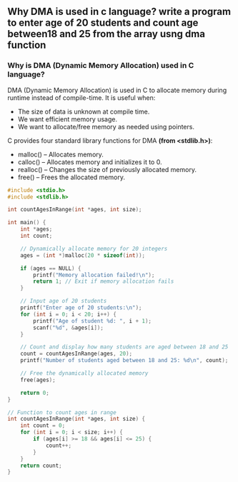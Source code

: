 ## Why DMA is used in c language? write a program to enter age of 20 students and count age between18 and 25 from the array usng dma function

### Why is DMA (Dynamic Memory Allocation) used in C language?
DMA (Dynamic Memory Allocation) is used in C to allocate memory during runtime instead of compile-time. It is useful when:

* The size of data is unknown at compile time.
* We want efficient memory usage.
* We want to allocate/free memory as needed using pointers.

C provides four standard library functions for DMA **(from <stdlib.h>)**:

* malloc() – Allocates memory.
* calloc() – Allocates memory and initializes it to 0.
* realloc() – Changes the size of previously allocated memory.
* free() – Frees the allocated memory.

```C
#include <stdio.h>
#include <stdlib.h>

int countAgesInRange(int *ages, int size);

int main() {
    int *ages;
    int count;

    // Dynamically allocate memory for 20 integers
    ages = (int *)malloc(20 * sizeof(int));

    if (ages == NULL) {
        printf("Memory allocation failed!\n");
        return 1; // Exit if memory allocation fails
    }

    // Input age of 20 students
    printf("Enter age of 20 students:\n");
    for (int i = 0; i < 20; i++) {
        printf("Age of student %d: ", i + 1);
        scanf("%d", &ages[i]);
    }

    // Count and display how many students are aged between 18 and 25
    count = countAgesInRange(ages, 20);
    printf("Number of students aged between 18 and 25: %d\n", count);

    // Free the dynamically allocated memory
    free(ages);

    return 0;
}

// Function to count ages in range
int countAgesInRange(int *ages, int size) {
    int count = 0;
    for (int i = 0; i < size; i++) {
        if (ages[i] >= 18 && ages[i] <= 25) {
            count++;
        }
    }
    return count;
}

```